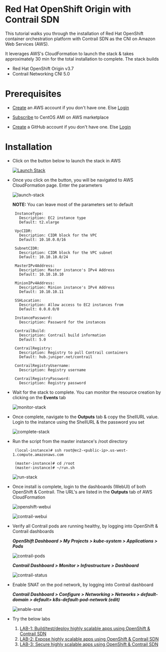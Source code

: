 # Red Hat OpenShift Origin with Contrail SDN

This tutorial walks you through the installation of Red Hat OpenShift container orchestration platform with Contrail SDN as the CNI on Amazon Web Services (AWS). 

It leverages AWS's CloudFormation to launch the stack & takes approximately 30 min for the total installation to complete. The stack builds

* Red Hat OpenShift Origin v3.7
* Contrail Networking CNI 5.0

# Prerequisites

* [Create](https://portal.aws.amazon.com/billing/signup#/start) an AWS account if you don't have one. Else [Login](https://aws.amazon.com/console/)

* [Subscribe](https://aws.amazon.com/marketplace/pp/B00O7WM7QW) to CentOS AMI on AWS marketplace

* [Create](https://github.com/join) a GitHub account if you don't have one. Else [Login](https://github.com/login)

# Installation

* Click on the button below to launch the stack in AWS

     <a href="https://us-west-1.console.aws.amazon.com/cloudformation/home?region=us-west-1#/stacks/create/review?filter=active&templateURL=https:%2F%2Fs3-us-west-1.amazonaws.com%2Fcontrail-dev-ops%2Fopenshift-contrail-stack-5.yaml&stackName=openshift-stack" target="_blank"><img alt="Launch Stack" src="https://cdn.rawgit.com/buildkite/cloudformation-launch-stack-button-svg/master/launch-stack.svg"></a>

* Once you click on the button, you will be navigated to AWS CloudFormation page. Enter the parameters

  ![launch-stack]({{https://github.com/savithruml/cloud-ops/blob/master/aws/cloudformation/openshift/images/1-initiate.jpg}})

    **NOTE:** You can leave most of the parameters set to default

       InstanceType:
         Description: EC2 instance type
         Default: t2.xlarge

       VpcCIDR:
         Description: CIDR block for the VPC
         Default: 10.10.0.0/16

       SubnetCIDR:
         Description: CIDR block for the VPC subnet
         Default: 10.10.10.0/24
    
       MasterIPv4Address:
         Description: Master instance's IPv4 Address
         Default: 10.10.10.10

       MinionIPv4Address:
         Description: Minion instance's IPv4 Address
         Default: 10.10.10.11
   
       SSHLocation:
         Description: Allow access to EC2 instances from
         Default: 0.0.0.0/0

       InstancePassword:
         Description: Password for the instances

       ContrailBuild:
         Description: Contrail build information
         Default: 5.0

       ContrailRegistry:
         Description: Registry to pull Contrail containers
         Default: hub.juniper.net/contrail
    
       ContrailRegistryUsername:
         Description: Registry username
    
       ContrailRegistryPassword:
         Description: Registry password

* Wait for the stack to complete. You can monitor the resource creation by clicking on the **Events** tab
  
  ![monitor-stack](https://github.com/savithruml/cloud-ops/blob/master/aws/cloudformation/openshift/images/2-monitor.jpg)

* Once complete, navigate to the **Outputs** tab & copy the ShellURL value. Login to the instance using the ShellURL & the password you set

  ![complete-stack](https://github.com/savithruml/cloud-ops/blob/master/aws/cloudformation/openshift/images/3-complete.jpg)

* Run the script from the master instance's /root directory

       (local-instance)# ssh root@ec2-<public-ip>.us-west-1.compute.amazonaws.com

       (master-instance)# cd /root
       (master-instance)# ~/run.sh

  ![run-stack](https://github.com/savithruml/cloud-ops/blob/master/aws/cloudformation/openshift/images/4-run-sh.jpg)

* Once install is complete, login to the dashboards (WebUI) of both OpenShift & Contrail. The URL's are listed in the **Outputs** tab of AWS CloudFormation

  ![openshift-webui](https://github.com/savithruml/cloud-ops/blob/master/aws/cloudformation/openshift/images/6-openshift-webui.png)

  ![contrail-webui](https://github.com/savithruml/cloud-ops/blob/master/aws/cloudformation/openshift/images/7-contrail-webui.png)

* Verify all Contrail pods are running healthy, by logging into OpenShift & Contrail dashboards

    **_OpenShift Dashboard > My Projects > kube-system > Applications > Pods_**

  ![contrail-pods](https://github.com/savithruml/cloud-ops/blob/master/aws/cloudformation/openshift/images/8-contrail-pods.png)

    **_Contrail Dashboard > Monitor > Infrastructure > Dashboard_**

  ![contrail-status](https://github.com/savithruml/cloud-ops/blob/master/aws/cloudformation/openshift/images/9-contrail-status.png)

* Enable SNAT on the pod network, by logging into Contrail dashboard

    **_Contrail Dashboard > Configure > Networking > Networks > default-domain > default> k8s-default-pod-network (edit)_**

  ![enable-snat](https://github.com/savithruml/cloud-ops/blob/master/aws/cloudformation/openshift/images/10-enable-snat.jpg)

* Try the below labs

    1. [LAB-1: Build/test/deploy highly scalable apps using OpenShift & Contrail SDN](https://s3-us-west-1.amazonaws.com/contrail-labs/usecase-1-openshift-build.pdf)
    2. [LAB-2: Expose highly scalable apps using OpenShift & Contrail SDN](https://s3-us-west-1.amazonaws.com/contrail-labs/usecase-2-openshift-ingress.pdf)
    3. [LAB-3: Secure highly scalable apps using OpenShift & Contrail SDN](https://s3-us-west-1.amazonaws.com/contrail-labs/usecase-3-openshift-network-policy.pdf)
